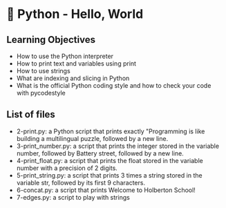 # 🐍 Python - Hello, World

## Learning Objectives
- How to use the Python interpreter
- How to print text and variables using print
- How to use strings
- What are indexing and slicing in Python
- What is the official Python coding style and how to check your code with pycodestyle

## List of files
- 2-print.py: a Python script that prints exactly "Programming is like building a multilingual puzzle, followed by a new line.
- 3-print_number.py: a script that prints the integer stored in the variable number, followed by Battery street, followed by a new line.
- 4-print_float.py: a script that prints the float stored in the variable number with a precision of 2 digits.
- 5-print_string.py: a script that prints 3 times a string stored in the variable str, followed by its first 9 characters.
- 6-concat.py: a script that prints Welcome to Holberton School!
- 7-edges.py: a script to play with strings
